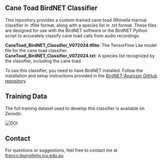 ## Cane Toad BirdNET Classifier

This repository provides a custom-trained cane toad (Rhinella marina) classifier in .tflite format, along with a species list in .txt format. These files are designed for use with the BirdNET software or the BirdNET Python script to accurately classify cane toad calls from audio recordings.

**CaneToad_BirdNET_Classifier_V072024.tflite**: The TensorFlow Lite model file for the cane toad classifier.
**CaneToad_BirdNET_Classifier_V072024.txt**: A species list recognized by the classifier, including the cane toad.

To use this classifier, you need to have BirdNET installed. Follow the installation and setup instructions provided in the [BirdNET-Analyzer GitHub repository](https://github.com/kahst/BirdNET-Analyzer).

## Training Data
The full training dataset used to develop this classifier is available on Zenodo:

![DOI](https://zenodo.org/badge/DOI/10.5281/zenodo.13826911.svg)

## Contact
For questions or suggestions, feel free to contact me at franco.leung@my.jcu.edu.au



